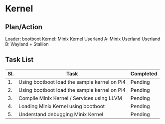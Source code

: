 # Kernel

## Plan/Action
Loader: bootboot
Kernel: Minix Kernel
Userland A: Minix Userland
Userland B: Wayland + Stallion

## Task List
|Sl. | Task | Completed
|----|------------ | -------------
|1.|Using bootboot load the sample kernel on Pi4|Pending
|2.|Using bootboot load the sample kernel on Pi4|Pending
|3.|Compile Minix Kernel / Services using LLVM|Pending
|4.|Loading Minix Kernel using bootboot|Pending
|5.|Understand debugging Minix Kernel|Pending
